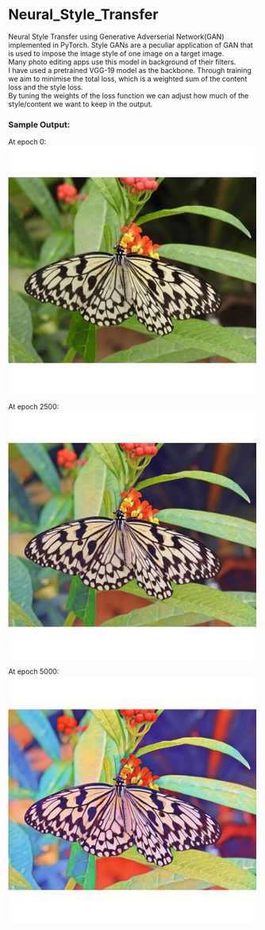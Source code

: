 # Neural_Style_Transfer
Neural Style Transfer using Generative Adverserial Network(GAN) implemented in PyTorch.
Style GANs are a peculiar application of GAN that is used to impose the image style of one image on a target image.<br>
Many photo editing apps use this model in background of their filters.<br>
I have used a pretrained VGG-19 model as the backbone. Through training we aim to minimise the total loss, which is a weighted sum of the content loss and the style loss.<br>
By tuning the weights of the loss function we can adjust how much of the style/content we want to keep in the output.

### Sample Output:
At epoch 0:<br>
<img src = "https://github.com/AvirupJU/Neural_Style_Transfer/blob/main/stylegan_output/gen0.jpg">

At epoch 2500:<br>
<img src = "https://github.com/AvirupJU/Neural_Style_Transfer/blob/main/stylegan_output/gen2500.jpg">

At epoch 5000:<br>
<img src = "https://github.com/AvirupJU/Neural_Style_Transfer/blob/main/stylegan_output/gen5000.jpg">

